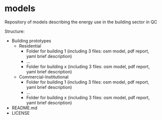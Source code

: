 # models
Repository of models describing the energy use in the building sector in QC  

Structure:  
- Building prototypes
  - Residential
    - Folder for building 1 (including 3 files: osm model, pdf report, yaml brief description)
    - ...
    - Folder for building x (including 3 files: osm model, pdf report, yaml brief description)
  - Commercial-Institutional
    - Folder for building 1 (including 3 files: osm model, pdf report, yaml brief description)
    - ...
    - Folder for building x (including 3 files: osm model, pdf report, yaml brief description)
- README.md
- LICENSE
